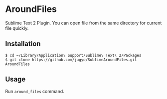 AroundFiles
========

Sublime Text 2 Plugin. You can open file from the same directory for current file quickly.

## Installation

```
$ cd ~/Library/Application\ Support/Sublime\ Text\ 2/Packages
$ git clone https://github.com/jugyo/SublimeAroundFiles.git AroundFiles
```

## Usage

Run `around_files` command.
